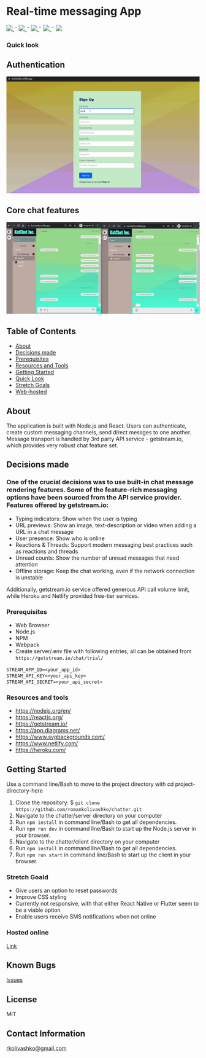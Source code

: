 
# Real-time messaging App
<html>
<!-- Project Shields -->
    <p align="left">
        <a href="https://github.com/romankolivashko/chatter">
            <img src="https://img.shields.io/github/repo-size/romankolivashko/chatter?style=plastic">
        </a>
	¨
        <a href="https://github.com/romankolivashko/chatter/commits/main">
            <img src="https://img.shields.io/github/last-commit/romankolivashko/chatter?color=yellow&style=plastic">
	</a>	
        ¨
        <a href="https://github.com/romankolivashko/chatter/stargazers">
            <img src="https://img.shields.io/github/stars/romankolivashko/chatter?color=yellow&style=plastic">
        </a>
        ¨
        <a href="https://github.com/romankolivashko/chatter/issues">
           <img src="https://img.shields.io/github/issues/romankolivashko/chatter?color=yellow&style=plastic">
        </a>
        ¨
        <a href="https://linkedin.com/in/rkolivashko">
            <img src="https://img.shields.io/badge/-LinkedIn-black.svg?style=plastic&logo=linkedin&colorB=2867B2">
        </a>
    </p> 
</html>


### Quick look <a name = "quick_look"></a>

## Authentication 
![](./auth_chat.gif)

## Core chat features
![](./chat.gif)

## Table of Contents
+ [About](#about)
+ [Decisions made](#decisions)
+ [Prerequisites](#prerequisites)
+ [Resources and Tools](#resources)
+ [Getting Started](#getting_started)
+ [Quick Look](#quick_look)
+ [Stretch Goals](#stretch)
+ [Web-hosted](#hosted)

## About <a name = "about"></a>
The application is built with Node.js and React. Users can authenticate, create custom messaging channels, send direct messges to one another.
Message transport is handled by 3rd party API service - getstream.io, which provides very robust chat feature set.

## Decisions made <a name="decisions"></a>
### One of the crucial decisions was to use built-in chat message rendering features. Some of the feature-rich messaging options have been sourced from the API service provider. Features offered by getstream.io:
* Typing indicators: Show when the user is typing
* URL previews: Show an image, text-description or video when adding a URL in a chat message
* User presence: Show who is online
* Reactions & Threads: Support modern messaging best practices such as reactions and threads
* Unread counts: Show the number of unread messages that need attention
* Offline storage: Keep the chat working, even if the network connection is unstable

Additionally, getstream.io service offered generous API call volume limit, while Heroku and Netlify provided free-tier services.

### Prerequisites<a name = "prerequisites"></a>

* Web Browser
* Node.js
* NPM
* Webpack
* Create server/.env file with following entries, all can be obtained from `https://getstream.io/chat/trial/` 
```
STREAM_APP_ID=<your_app_id>
STREAM_API_KEY=<your_api_key>
STREAM_API_SECRET=<your_api_secret>
```

### Resources and tools<a name = "resources"></a>
* https://nodejs.org/en/
* https://reactjs.org/
* https://getstream.io/
* https://app.diagrams.net/
* https://www.svgbackgrounds.com/
* https://www.netlify.com/
* https://heroku.com/

## Getting Started <a name = "getting_started"></a>
Use a command line/Bash to move to the project directory with cd project-directory-here

1. Clone the repository: $ `git clone https://github.com/romankolivashko/chatter.git`
2. Navigate to the chatter/server directory on your computer
3. Run `npm install` in command line/Bash to get all dependencies.
4. Run `npm run dev` in command line/Bash to start up the Node.js server in your browser.
5. Navigate to the chatter/client directory on your computer
6. Run `npm install` in command line/Bash to get all dependencies.
7. Run `npm run start` in command line/Bash to start up the client in your browser.

### Stretch Goald<a name = "stretch"></a>
* Give users an option to reset passwords
* Improve CSS styling
* Currently not responsive, with that either React Native or Flutter seem to be a viable option
* Enable users receive SMS notifications when not online

### Hosted online <a name = "hosted"></a>
[Link](https://katchatify.netlify.app/)

## Known Bugs

[Issues](https://github.com/romankolivashko/chatter/issues)

## License
MIT

## Contact Information
rkolivashko@gmail.com